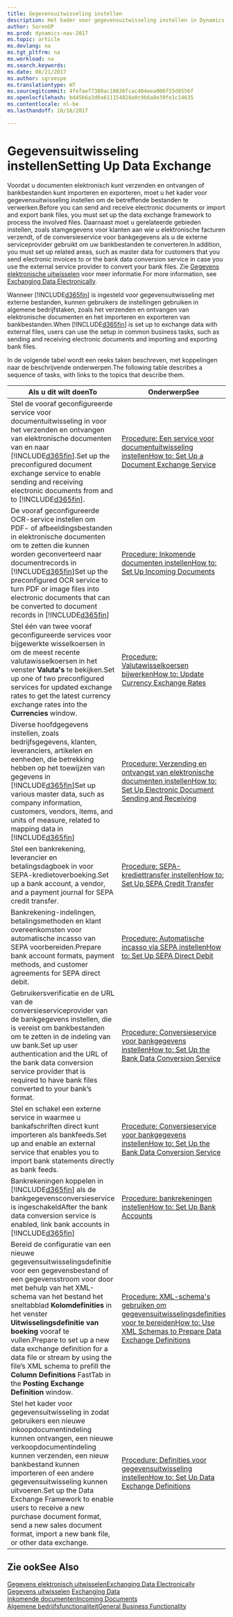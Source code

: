 ```yaml
---
title: Gegevensuitwisseling instellen
description: Het kader voor gegevensuitwisseling instellen in Dynamics NAV.
author: SorenGP
ms.prod: dynamics-nav-2017
ms.topic: article
ms.devlang: na
ms.tgt_pltfrm: na
ms.workload: na
ms.search.keywords: 
ms.date: 08/21/2017
ms.author: sgroespe
ms.translationtype: HT
ms.sourcegitcommit: 4fefaef7380ac10836fcac404eea006f55d8556f
ms.openlocfilehash: bd45b6a3d0a611154828a0c9b6a8e39fe1c14635
ms.contentlocale: nl-be
ms.lasthandoff: 10/16/2017

---
```

# <a name="setting-up-data-exchange"></a><span data-ttu-id="cefee-103">Gegevensuitwisseling instellen</span><span class="sxs-lookup"><span data-stu-id="cefee-103">Setting Up Data Exchange</span></span>
<span data-ttu-id="cefee-104">Voordat u documenten elektronisch kunt verzenden en ontvangen of bankbestanden kunt importeren en exporteren, moet u het kader voor gegevensuitwisseling instellen om de betreffende bestanden te verwerken.</span><span class="sxs-lookup"><span data-stu-id="cefee-104">Before you can send and receive electronic documents or import and export bank files, you must set up the data exchange framework to process the involved files.</span></span> <span data-ttu-id="cefee-105">Daarnaast moet u gerelateerde gebieden instellen, zoals stamgegevens voor klanten aan wie u elektronische facturen verzendt, of de conversieservice voor bankgegevens als u de externe serviceprovider gebruikt om uw bankbestanden te converteren.</span><span class="sxs-lookup"><span data-stu-id="cefee-105">In addition, you must set up related areas, such as master data for customers that you send electronic invoices to or the bank data conversion service in case you use the external service provider to convert your bank files.</span></span> <span data-ttu-id="cefee-106">Zie [Gegevens elektronische uitwisselen](across-data-exchange.md) voor meer informatie.</span><span class="sxs-lookup"><span data-stu-id="cefee-106">For more information, see [Exchanging Data Electronically](across-data-exchange.md).</span></span>  

 <span data-ttu-id="cefee-107">Wanneer [!INCLUDE[d365fin](includes/d365fin_md.md)] is ingesteld voor gegevensuitwisseling met externe bestanden, kunnen gebruikers de instellingen gebruiken in algemene bedrijfstaken, zoals het verzenden en ontvangen van elektronische documenten en het importeren en exporteren van bankbestanden.</span><span class="sxs-lookup"><span data-stu-id="cefee-107">When [!INCLUDE[d365fin](includes/d365fin_md.md)] is set up to exchange data with external files, users can use the setup in common business tasks, such as sending and receiving electronic documents and importing and exporting bank files.</span></span>  

 <span data-ttu-id="cefee-108">In de volgende tabel wordt een reeks taken beschreven, met koppelingen naar de beschrijvende onderwerpen.</span><span class="sxs-lookup"><span data-stu-id="cefee-108">The following table describes a sequence of tasks, with links to the topics that describe them.</span></span>  

|<span data-ttu-id="cefee-109">**Als u dit wilt doen**</span><span class="sxs-lookup"><span data-stu-id="cefee-109">**To**</span></span>|<span data-ttu-id="cefee-110">**Onderwerp**</span><span class="sxs-lookup"><span data-stu-id="cefee-110">**See**</span></span>|  
|------------|-------------|  
|<span data-ttu-id="cefee-111">Stel de vooraf geconfigureerde service voor documentuitwisseling in voor het verzenden en ontvangen van elektronische documenten van en naar [!INCLUDE[d365fin](includes/d365fin_md.md)].</span><span class="sxs-lookup"><span data-stu-id="cefee-111">Set up the preconfigured document exchange service to enable sending and receiving electronic documents from and to [!INCLUDE[d365fin](includes/d365fin_md.md)].</span></span>|[<span data-ttu-id="cefee-112">Procedure: Een service voor documentuitwisseling instellen</span><span class="sxs-lookup"><span data-stu-id="cefee-112">How to: Set Up a Document Exchange Service</span></span>](across-how-to-set-up-a-document-exchange-service.md)|  
|<span data-ttu-id="cefee-113">De vooraf geconfigureerde OCR-service instellen om PDF- of afbeeldingsbestanden in elektronische documenten om te zetten die kunnen worden geconverteerd naar documentrecords in [!INCLUDE[d365fin](includes/d365fin_md.md)]</span><span class="sxs-lookup"><span data-stu-id="cefee-113">Set up the preconfigured OCR service to turn PDF or image files into electronic documents that can be converted to document records in [!INCLUDE[d365fin](includes/d365fin_md.md)]</span></span>|[<span data-ttu-id="cefee-114">Procedure: Inkomende documenten instellen</span><span class="sxs-lookup"><span data-stu-id="cefee-114">How to: Set Up Incoming Documents</span></span>](across-how-setup-income-documents.md)|  
|<span data-ttu-id="cefee-115">Stel één van twee vooraf geconfigureerde services voor bijgewerkte wisselkoersen in om de meest recente valutawisselkoersen in het venster **Valuta's** te bekijken.</span><span class="sxs-lookup"><span data-stu-id="cefee-115">Set up one of two preconfigured services for updated exchange rates to get the latest currency exchange rates into the **Currencies** window.</span></span>|[<span data-ttu-id="cefee-116">Procedure: Valutawisselkoersen bijwerken</span><span class="sxs-lookup"><span data-stu-id="cefee-116">How to: Update Currency Exchange Rates</span></span>](finance-how-update-currencies.md)|  
|<span data-ttu-id="cefee-117">Diverse hoofdgegevens instellen, zoals bedrijfsgegevens, klanten, leveranciers, artikelen en eenheden, die betrekking hebben op het toewijzen van gegevens in [!INCLUDE[d365fin](includes/d365fin_md.md)]</span><span class="sxs-lookup"><span data-stu-id="cefee-117">Set up various master data, such as company information, customers, vendors, items, and units of measure, related to mapping data in [!INCLUDE[d365fin](includes/d365fin_md.md)]</span></span>|[<span data-ttu-id="cefee-118">Procedure: Verzending en ontvangst van elektronische documenten instellen</span><span class="sxs-lookup"><span data-stu-id="cefee-118">How to: Set Up Electronic Document Sending and Receiving</span></span>](across-how-to-set-up-electronic-document-sending-and-receiving.md)|  
|<span data-ttu-id="cefee-119">Stel een bankrekening, leverancier en betalingsdagboek in voor SEPA-kredietoverboeking.</span><span class="sxs-lookup"><span data-stu-id="cefee-119">Set up a bank account, a vendor, and a payment journal for SEPA credit transfer.</span></span>|[<span data-ttu-id="cefee-120">Procedure: SEPA-krediettransfer instellen</span><span class="sxs-lookup"><span data-stu-id="cefee-120">How to: Set Up SEPA Credit Transfer</span></span>](finance-how-to-set-up-sepa-credit-transfer.md)|  
|<span data-ttu-id="cefee-121">Bankrekening-indelingen, betalingsmethoden en klant overeenkomsten voor automatische incasso van SEPA voorbereiden.</span><span class="sxs-lookup"><span data-stu-id="cefee-121">Prepare bank account formats, payment methods, and customer agreements for SEPA direct debit.</span></span>|[<span data-ttu-id="cefee-122">Procedure: Automatische incasso via SEPA instellen</span><span class="sxs-lookup"><span data-stu-id="cefee-122">How to: Set Up SEPA Direct Debit</span></span>](finance-how-to-set-up-sepa-direct-debit.md)|  
|<span data-ttu-id="cefee-123">Gebruikersverificatie en de URL van de conversieserviceprovider van de bankgegevens instellen, die is vereist om bankbestanden om te zetten in de indeling van uw bank.</span><span class="sxs-lookup"><span data-stu-id="cefee-123">Set up user authentication and the URL of the bank data conversion service provider that is required to have bank files converted to your bank’s format.</span></span>|[<span data-ttu-id="cefee-124">Procedure: Conversieservice voor bankgegevens instellen</span><span class="sxs-lookup"><span data-stu-id="cefee-124">How to: Set Up the Bank Data Conversion Service</span></span>](bank-how-setup-bank-data-conversion-service.md)|  
|<span data-ttu-id="cefee-125">Stel en schakel een externe service in waarmee u bankafschriften direct kunt importeren als bankfeeds.</span><span class="sxs-lookup"><span data-stu-id="cefee-125">Set up and enable an external service that enables you to import bank statements directly as bank feeds.</span></span>|[<span data-ttu-id="cefee-126">Procedure: Conversieservice voor bankgegevens instellen</span><span class="sxs-lookup"><span data-stu-id="cefee-126">How to: Set Up the Bank Data Conversion Service</span></span>](bank-how-setup-bank-data-conversion-service.md)|  
|<span data-ttu-id="cefee-127">Bankrekeningen koppelen in [!INCLUDE[d365fin](includes/d365fin_md.md)] als de bankgegevensconversieservice is ingeschakeld</span><span class="sxs-lookup"><span data-stu-id="cefee-127">After the bank data conversion service is enabled, link bank accounts in [!INCLUDE[d365fin](includes/d365fin_md.md)]</span></span>|[<span data-ttu-id="cefee-128">Procedure: bankrekeningen instellen</span><span class="sxs-lookup"><span data-stu-id="cefee-128">How to: Set Up Bank Accounts</span></span>](bank-how-setup-bank-accounts.md)|  
|<span data-ttu-id="cefee-129">Bereid de configuratie van een nieuwe gegevensuitwisselingsdefinitie voor een gegevensbestand of een gegevensstroom voor door met behulp van het XML-schema van het bestand het sneltabblad **Kolomdefinities** in het venster **Uitwisselingsdefinitie van boeking** vooraf te vullen.</span><span class="sxs-lookup"><span data-stu-id="cefee-129">Prepare to set up a new data exchange definition for a data file or stream by using the file’s XML schema to prefill the **Column Definitions** FastTab in the **Posting Exchange Definition** window.</span></span>|[<span data-ttu-id="cefee-130">Procedure: XML-schema's gebruiken om gegevensuitwisselingsdefinities voor te bereiden</span><span class="sxs-lookup"><span data-stu-id="cefee-130">How to: Use XML Schemas to Prepare Data Exchange Definitions</span></span>](across-how-to-use-xml-schemas-to-prepare-data-exchange-definitions.md)|  
|<span data-ttu-id="cefee-131">Stel het kader voor gegevensuitwisseling in zodat gebruikers een nieuwe inkoopdocumentindeling kunnen ontvangen, een nieuwe verkoopdocumentindeling kunnen verzenden, een nieuw bankbestand kunnen importeren of een andere gegevensuitwisseling kunnen uitvoeren.</span><span class="sxs-lookup"><span data-stu-id="cefee-131">Set up the Data Exchange Framework to enable users to receive a new purchase document format, send a new sales document format, import a new bank file, or other data exchange.</span></span>|[<span data-ttu-id="cefee-132">Procedure: Definities voor gegevensuitwisseling instellen</span><span class="sxs-lookup"><span data-stu-id="cefee-132">How to: Set Up Data Exchange Definitions</span></span>](across-how-to-set-up-data-exchange-definitions.md)|  

## <a name="see-also"></a><span data-ttu-id="cefee-133">Zie ook</span><span class="sxs-lookup"><span data-stu-id="cefee-133">See Also</span></span>  
[<span data-ttu-id="cefee-134">Gegevens elektronisch uitwisselen</span><span class="sxs-lookup"><span data-stu-id="cefee-134">Exchanging Data Electronically</span></span>](across-data-exchange.md)  
<span data-ttu-id="cefee-135">[Gegevens uitwisselen](across-exchange-data.md) </span><span class="sxs-lookup"><span data-stu-id="cefee-135">[Exchanging Data](across-exchange-data.md) </span></span>  
[<span data-ttu-id="cefee-136">Inkomende documenten</span><span class="sxs-lookup"><span data-stu-id="cefee-136">Incoming Documents</span></span>](across-income-documents.md)  
[<span data-ttu-id="cefee-137">Algemene bedrijfsfunctionaliteit</span><span class="sxs-lookup"><span data-stu-id="cefee-137">General Business Functionality</span></span>](ui-across-business-areas.md)  

